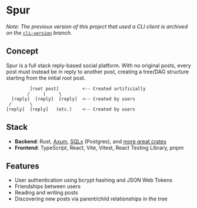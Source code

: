 # Spur

*Note: The previous version of this project that used a CLI client is archived on the* [`cli-version`](https://github.com/noahkawaguchi/spur/tree/cli-version) *branch.*

## Concept

Spur is a full stack reply-based social platform. With no original posts, every post must instead be in reply to another post, creating a tree/DAG structure starting from the initial root post.

```
         [root post]         <-- Created artificially
        /     |     \
  [reply]  [reply]  [reply]  <-- Created by users
 /       \
[reply]  [reply]   (etc.)    <-- Created by users
```

## Stack

- **Backend**: Rust, [Axum](https://github.com/tokio-rs/axum), [SQLx](https://github.com/launchbadge/sqlx) (Postgres), and [more great crates](backend/Cargo.toml)
- **Frontend**: TypeScript, React, Vite, Vitest, React Testing Library, pnpm

## Features

- User authentication using bcrypt hashing and JSON Web Tokens
- Friendships between users
- Reading and writing posts
- Discovering new posts via parent/child relationships in the tree

